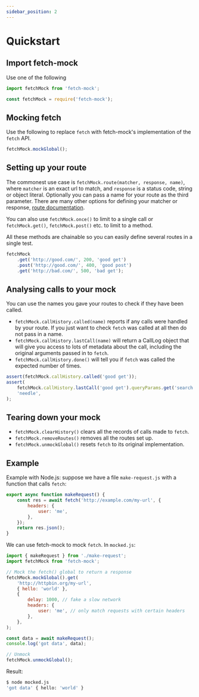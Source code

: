 ```yaml
---
sidebar_position: 2
---
```


# Quickstart

## Import fetch-mock

Use one of the following

```js
import fetchMock from 'fetch-mock';
```

```js
const fetchMock = require('fetch-mock');
```

## Mocking fetch

Use the following to replace `fetch` with fetch-mock's implementation of the `fetch` API.

```js
fetchMock.mockGlobal();
```

## Setting up your route

The commonest use case is `fetchMock.route(matcher, response, name)`, where `matcher` is an exact url to match, and `response` is a status code, string or object literal. Optionally you can pass a name for your route as the third parameter. There are many other options for defining your matcher or response, [route documentation](/fetch-mock/docs/API/route/).

You can also use `fetchMock.once()` to limit to a single call or `fetchMock.get()`, `fetchMock.post()` etc. to limit to a method.

All these methods are chainable so you can easily define several routes in a single test.

```js
fetchMock
	.get('http://good.com/', 200, 'good get')
	.post('http://good.com/', 400, 'good post')
	.get('http://bad.com/', 500, 'bad get');
```

## Analysing calls to your mock

You can use the names you gave your routes to check if they have been called.

- `fetchMock.callHistory.called(name)` reports if any calls were handled by your route. If you just want to check `fetch` was called at all then do not pass in a name.
- `fetchMock.callHistory.lastCall(name)` will return a CallLog object that will give you access to lots of metadata about the call, including the original arguments passed in to `fetch`.
- `fetchMock.callHistory.done()` will tell you if `fetch` was called the expected number of times.

```js
assert(fetchMock.callHistory.called('good get'));
assert(
	fetchMock.callHistory.lastCall('good get').queryParams.get('search'),
	'needle',
);
```

## Tearing down your mock

- `fetchMock.clearHistory()` clears all the records of calls made to `fetch`.
- `fetchMock.removeRoutes()` removes all the routes set up.
- `fetchMock.unmockGlobal()` resets `fetch` to its original implementation.

## Example

Example with Node.js: suppose we have a file `make-request.js` with a function that calls `fetch`:

```js
export async function makeRequest() {
	const res = await fetch('http://example.com/my-url', {
		headers: {
			user: 'me',
		},
	});
	return res.json();
}
```

We can use fetch-mock to mock `fetch`. In `mocked.js`:

```js
import { makeRequest } from './make-request';
import fetchMock from 'fetch-mock';

// Mock the fetch() global to return a response
fetchMock.mockGlobal().get(
	'http://httpbin.org/my-url',
	{ hello: 'world' },
	{
		delay: 1000, // fake a slow network
		headers: {
			user: 'me', // only match requests with certain headers
		},
	},
);

const data = await makeRequest();
console.log('got data', data);

// Unmock
fetchMock.unmockGlobal();
```

Result:

```bash
$ node mocked.js
'got data' { hello: 'world' }
```
